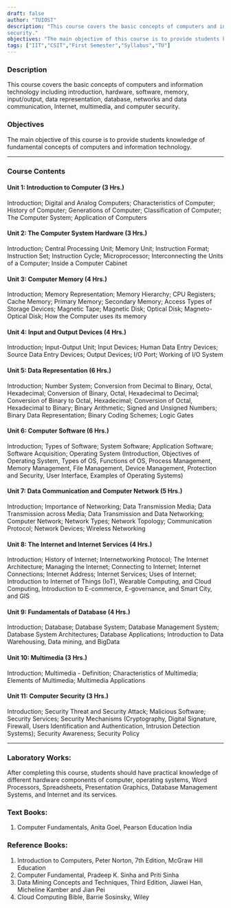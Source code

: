 ```yaml
---
draft: false
author: "TUIOST"
description: "This course covers the basic concepts of computers and information technology including  introduction, hardware, software, memory, input/output, data representation, database, networks and data communication, Internet, multimedia, and computer
security."
objectives: "The main objective of this course is to provide students knowledge of fundamental concepts of computers and information technology."
tags: ["IIT","CSIT","First Semester","Syllabus","TU"]
---
```


### Description

This course covers the basic concepts of computers and information
technology including introduction, hardware, software, memory, input/output, data
representation, database, networks and data communication, Internet, multimedia, and computer
security.

### Objectives

The main objective of this course is to provide students knowledge of
fundamental concepts of computers and information technology.

<hr>

### Course Contents

#### Unit 1: Introduction to Computer (3 Hrs.)

Introduction; Digital and Analog Computers; Characteristics of Computer; History of Computer;
Generations of Computer; Classification of Computer; The Computer System; Application of
Computers

#### Unit 2: The Computer System Hardware (3 Hrs.)

Introduction; Central Processing Unit; Memory Unit; Instruction Format; Instruction Set;
Instruction Cycle; Microprocessor; Interconnecting the Units of a Computer; Inside a Computer
Cabinet

#### Unit 3: Computer Memory (4 Hrs.)

Introduction; Memory Representation; Memory Hierarchy; CPU Registers; Cache Memory;
Primary Memory; Secondary Memory; Access Types of Storage Devices; Magnetic Tape;
Magnetic Disk; Optical Disk; Magneto-Optical Disk; How the Computer uses its memory

#### Unit 4: Input and Output Devices (4 Hrs.)

Introduction; Input-Output Unit; Input Devices; Human Data Entry Devices; Source Data Entry
Devices; Output Devices; I/O Port; Working of I/O System

#### Unit 5: Data Representation (6 Hrs.)

Introduction; Number System; Conversion from Decimal to Binary, Octal, Hexadecimal;
Conversion of Binary, Octal, Hexadecimal to Decimal; Conversion of Binary to Octal,
Hexadecimal; Conversion of Octal, Hexadecimal to Binary; Binary Arithmetic; Signed and
Unsigned Numbers; Binary Data Representation; Binary Coding Schemes; Logic Gates

#### Unit 6: Computer Software (6 Hrs.)

Introduction; Types of Software; System Software; Application Software; Software Acquisition;
Operating System (Introduction, Objectives of Operating System, Types of OS, Functions of OS,
Process Management, Memory Management, File Management, Device Management, Protection
and Security, User Interface, Examples of Operating Systems)

#### Unit 7: Data Communication and Computer Network (5 Hrs.)

Introduction; Importance of Networking; Data Transmission Media; Data Transmission across
Media; Data Transmission and Data Networking; Computer Network; Network Types; Network
Topology; Communication Protocol; Network Devices; Wireless Networking

#### Unit 8: The Internet and Internet Services (4 Hrs.)

Introduction; History of Internet; Internetworking Protocol; The Internet Architecture;
Managing the Internet; Connecting to Internet; Internet Connections; Internet Address; Internet
Services; Uses of Internet; Introduction to Internet of Things (IoT), Wearable Computing, and
Cloud Computing, Introduction to E-commerce, E-governance, and Smart City, and GIS

#### Unit 9: Fundamentals of Database (4 Hrs.)

Introduction; Database; Database System; Database Management System; Database System
Architectures; Database Applications; Introduction to Data Warehousing, Data mining, and
BigData

#### Unit 10: Multimedia (3 Hrs.)

Introduction; Multimedia - Definition; Characteristics of Multimedia; Elements of Multimedia;
Multimedia Applications

#### Unit 11: Computer Security (3 Hrs.)

Introduction; Security Threat and Security Attack; Malicious Software; Security Services;
Security Mechanisms (Cryptography, Digital Signature, Firewall, Users Identification and
Authentication, Intrusion Detection Systems); Security Awareness; Security Policy

<hr>

### Laboratory Works:

After completing this course, students should have practical knowledge of different hardware
components of computer, operating systems, Word Processors, Spreadsheets, Presentation
Graphics, Database Management Systems, and Internet and its services.

### Text Books:

1. Computer Fundamentals, Anita Goel, Pearson Education India

### Reference Books:

1. Introduction to Computers, Peter Norton, 7th Edition, McGraw Hill Education
2. Computer Fundamental, Pradeep K. Sinha and Priti Sinha
3. Data Mining Concepts and Techniques, Third Edition, Jiawei Han, Micheline Kamber and
   Jian Pei
4. Cloud Computing Bible, Barrie Sosinsky, Wiley
